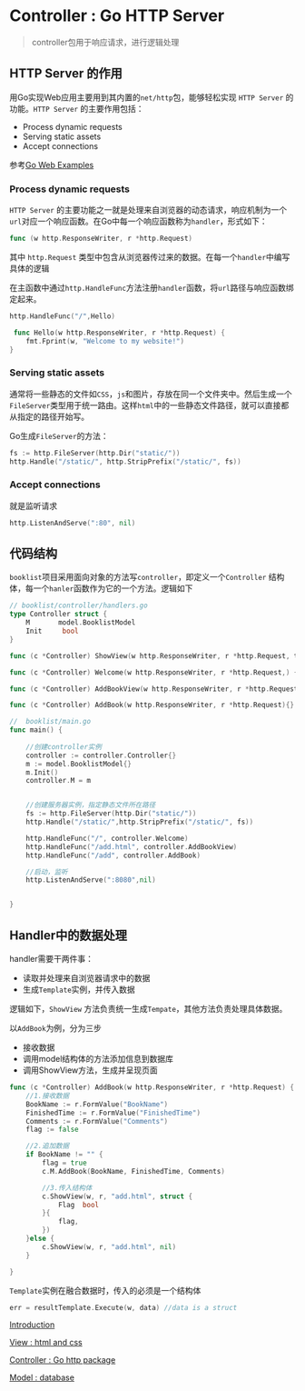 # Controller :   Go  HTTP Server

> controller包用于响应请求，进行逻辑处理

## HTTP Server 的作用

用Go实现Web应用主要用到其内置的`net/http`包，能够轻松实现 `HTTP Server` 的功能。`HTTP Server` 的主要作用包括：

+ Process dynamic requests
+ Serving static assets
+ Accept connections

参考[Go Web Examples](https://gowebexamples.com/)



### Process dynamic requests

`HTTP Server` 的主要功能之一就是处理来自浏览器的动态请求，响应机制为一个`url`对应一个响应函数。在Go中每一个响应函数称为`handler`，形式如下：

``` Go
func (w http.ResponseWriter, r *http.Request)
```

其中 `http.Request` 类型中包含从浏览器传过来的数据。在每一个`handler`中编写具体的逻辑

在主函数中通过`http.HandleFunc`方法注册`handler`函数，将`url`路径与响应函数绑定起来。

```go
http.HandleFunc("/",Hello)

 func Hello(w http.ResponseWriter, r *http.Request) {
    fmt.Fprint(w, "Welcome to my website!")
}
```



### Serving static assets

通常将一些静态的文件如`CSS`，`js`和图片，存放在同一个文件夹中。然后生成一个`FileServer`类型用于统一路由。这样`html`中的一些静态文件路径，就可以直接都从指定的路径开始写。

Go生成`FileServer`的方法：

```go
fs := http.FileServer(http.Dir("static/"))
http.Handle("/static/", http.StripPrefix("/static/", fs))
```



### Accept connections

就是监听请求

``` go
http.ListenAndServe(":80", nil)
```





## 代码结构

`booklist`项目采用面向对象的方法写`controller`，即定义一个`Controller` 结构体，每一个`hanler`函数作为它的一个方法。逻辑如下



``` go
// booklist/controller/handlers.go
type Controller struct {
	M		model.BooklistModel
	Init     bool
}

func (c *Controller) ShowView(w http.ResponseWriter, r *http.Request, tmpl string, data interface{}) {}

func (c *Controller) Welcome(w http.ResponseWriter, r *http.Request,) {}

func (c *Controller) AddBookView(w http.ResponseWriter, r *http.Request){}

func (c *Controller) AddBook(w http.ResponseWriter, r *http.Request){}

```



``` go
//  booklist/main.go
func main() {
    
	//创建controller实例
	controller := controller.Controller{}
	m := model.BooklistModel{}
	m.Init()
	controller.M = m


	//创建服务器实例，指定静态文件所在路径
	fs := http.FileServer(http.Dir("static/"))
	http.Handle("/static/",http.StripPrefix("/static/", fs))

	http.HandleFunc("/", controller.Welcome)
	http.HandleFunc("/add.html", controller.AddBookView)
	http.HandleFunc("/add", controller.AddBook)

	//启动，监听
	http.ListenAndServe(":8080",nil)


}

```



## Handler中的数据处理

handler需要干两件事：

+ 读取并处理来自浏览器请求中的数据
+ 生成`Template`实例，并传入数据



逻辑如下，`ShowView` 方法负责统一生成`Tempate`，其他方法负责处理具体数据。

以`AddBook`为例，分为三步

+ 接收数据
+ 调用model结构体的方法添加信息到数据库
+ 调用ShowView方法，生成并呈现页面

``` go
func (c *Controller) AddBook(w http.ResponseWriter, r *http.Request) {
	//1.接收数据
	BookName := r.FormValue("BookName")
	FinishedTime := r.FormValue("FinishedTime")
	Comments := r.FormValue("Comments")
	flag := false

	//2.追加数据
	if BookName != "" {
		flag = true
		c.M.AddBook(BookName, FinishedTime, Comments)

		//3.传入结构体
		c.ShowView(w, r, "add.html", struct {
			Flag  bool
		}{
			flag,
		})
	}else {
		c.ShowView(w, r, "add.html", nil)
	}

}

```



`Template`实例在融合数据时，传入的必须是一个结构体

```go
err = resultTemplate.Execute(w, data) //data is a struct
```







[Introduction](https://zzy2005137.github.io/Booklist/introduction.html)

[View : html and css ](https://zzy2005137.github.io/Booklist/View.html)

[Controller :   Go  http package ](https://zzy2005137.github.io/Booklist/Controller.html)

[Model : database](https://zzy2005137.github.io/Booklist/Model.html) 

